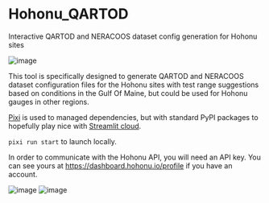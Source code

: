 # Hohonu_QARTOD
Interactive QARTOD and NERACOOS dataset config generation for Hohonu sites

![image](https://github.com/user-attachments/assets/735bb849-f39e-483c-8e2d-d15a08ba864b)

This tool is specifically designed to generate QARTOD and NERACOOS dataset configuration files for the Hohonu sites with test range suggestions based on conditions in the Gulf Of Maine, but could be used for Hohonu gauges in other regions.

[Pixi](https://pixi.sh/latest/) is used to managed dependencies, but with standard PyPI packages to hopefully play nice with [Streamlit cloud](https://streamlit.io/cloud). 

`pixi run start` to launch locally.

In order to communicate with the Hohonu API, you will need an API key.
You can see yours at https://dashboard.hohonu.io/profile if you have an account.

![image](https://github.com/user-attachments/assets/e903e562-0931-4d82-a391-fe624adc7a80)
![image](https://github.com/user-attachments/assets/098ab012-a5da-42a3-8392-4562f468c3c0)


